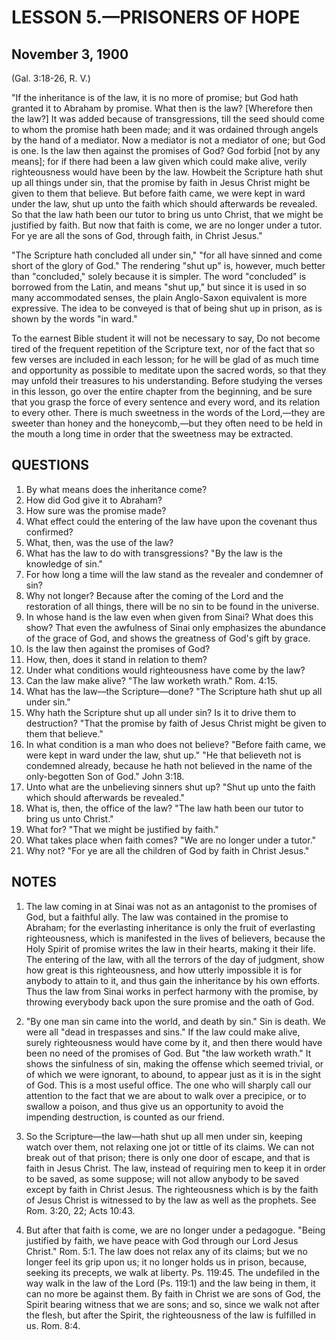 # LESSON 5.—PRISONERS OF HOPE

## November 3, 1900

(Gal. 3:18-26, R. V.)

"If the inheritance is of the law, it is no more of promise; but God hath granted it to Abraham by promise. What then is the law? [Wherefore then the law?] It was added because of transgressions, till the seed should come to whom the promise hath been made; and it was ordained through angels by the hand of a mediator. Now a mediator is not a mediator of one; but God is one. Is the law then against the promises of God? God forbid [not by any means]; for if there had been a law given which could make alive, verily righteousness would have been by the law. Howbeit the Scripture hath shut up all things under sin, that the promise by faith in Jesus Christ might be given to them that believe. But before faith came, we were kept in ward under the law, shut up unto the faith which should afterwards be revealed. So that the law hath been our tutor to bring us unto Christ, that we might be justified by faith. But now that faith is come, we are no longer under a tutor. For ye are all the sons of God, through faith, in Christ Jesus."

"The Scripture hath concluded all under sin," "for all have sinned and come short of the glory of God." The rendering "shut up" is, however, much better than "concluded," solely because it is simpler. The word "concluded" is borrowed from the Latin, and means "shut up," but since it is used in so many accommodated senses, the plain Anglo-Saxon equivalent is more expressive. The idea to be conveyed is that of being shut up in prison, as is shown by the words "in ward."

To the earnest Bible student it will not be necessary to say, Do not become tired of the frequent repetition of the Scripture text, nor of the fact that so few verses are included in each lesson; for he will be glad of as much time and opportunity as possible to meditate upon the sacred words, so that they may unfold their treasures to his understanding. Before studying the verses in this lesson, go over the entire chapter from the beginning, and be sure that you grasp the force of every sentence and every word, and its relation to every other. There is much sweetness in the words of the Lord,—they are sweeter than honey and the honeycomb,—but they often need to be held in the mouth a long time in order that the sweetness may be extracted.

## QUESTIONS

1. By what means does the inheritance come?
2. How did God give it to Abraham?
3. How sure was the promise made?
4. What effect could the entering of the law have upon the covenant thus confirmed?
5. What, then, was the use of the law?
6. What has the law to do with transgressions?
   "By the law is the knowledge of sin."
7. For how long a time will the law stand as the revealer and condemner of sin?
8. Why not longer?
   Because after the coming of the Lord and the restoration of all things, there will be no sin to be found in the universe.
9. In whose hand is the law even when given from Sinai? What does this show?
   That even the awfulness of Sinai only emphasizes the abundance of the grace of God, and shows the greatness of God's gift by grace.
10. Is the law then against the promises of God?
11. How, then, does it stand in relation to them?
12. Under what conditions would righteousness have come by the law?
13. Can the law make alive?
    "The law worketh wrath." Rom. 4:15.
14. What has the law—the Scripture—done?
    "The Scripture hath shut up all under sin."
15. Why hath the Scripture shut up all under sin? Is it to drive them to destruction?
    "That the promise by faith of Jesus Christ might be given to them that believe."
16. In what condition is a man who does not believe?
    "Before faith came, we were kept in ward under the law, shut up." "He that believeth not is condemned already, because he hath not believed in the name of the only-begotten Son of God." John 3:18.
17. Unto what are the unbelieving sinners shut up?
    "Shut up unto the faith which should afterwards be revealed."
18. What is, then, the office of the law?
    "The law hath been our tutor to bring us unto Christ."
19. What for?
    "That we might be justified by faith."
20. What takes place when faith comes?
    "We are no longer under a tutor."
21. Why not?
    "For ye are all the children of God by faith in Christ Jesus."

## NOTES

1. The law coming in at Sinai was not as an antagonist to the promises of God, but a faithful ally. The law was contained in the promise to Abraham; for the everlasting inheritance is only the fruit of everlasting righteousness, which is manifested in the lives of believers, because the Holy Spirit of promise writes the law in their hearts, making it their life. The entering of the law, with all the terrors of the day of judgment, show how great is this righteousness, and how utterly impossible it is for anybody to attain to it, and thus gain the inheritance by his own efforts. Thus the law from Sinai works in perfect harmony with the promise, by throwing everybody back upon the sure promise and the oath of God.

2. "By one man sin came into the world, and death by sin." Sin is death. We were all "dead in trespasses and sins." If the law could make alive, surely righteousness would have come by it, and then there would have been no need of the promises of God. But "the law worketh wrath." It shows the sinfulness of sin, making the offense which seemed trivial, or of which we were ignorant, to abound, to appear just as it is in the sight of God. This is a most useful office. The one who will sharply call our attention to the fact that we are about to walk over a precipice, or to swallow a poison, and thus give us an opportunity to avoid the impending destruction, is counted as our friend.

3. So the Scripture—the law—hath shut up all men under sin, keeping watch over them, not relaxing one jot or tittle of its claims. We can not break out of that prison; there is only one door of escape, and that is faith in Jesus Christ. The law, instead of requiring men to keep it in order to be saved, as some suppose; will not allow anybody to be saved except by faith in Christ Jesus. The righteousness which is by the faith of Jesus Christ is witnessed to by the law as well as the prophets. See Rom. 3:20, 22; Acts 10:43.

4. But after that faith is come, we are no longer under a pedagogue. "Being justified by faith, we have peace with God through our Lord Jesus Christ." Rom. 5:1. The law does not relax any of its claims; but we no longer feel its grip upon us; it no longer holds us in prison, because, seeking its precepts, we walk at liberty. Ps. 119:45. The undefiled in the way walk in the law of the Lord (Ps. 119:1) and the law being in them, it can no more be against them. By faith in Christ we are sons of God, the Spirit bearing witness that we are sons; and so, since we walk not after the flesh, but after the Spirit, the righteousness of the law is fulfilled in us. Rom. 8:4.